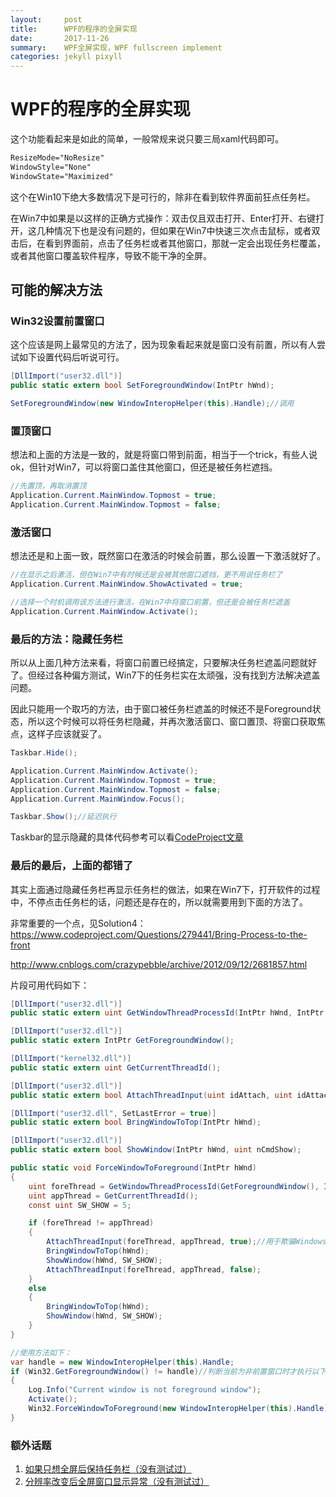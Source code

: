 ```yaml
---
layout:     post
title:      WPF的程序的全屏实现
date:       2017-11-26
summary:    WPF全屏实现，WPF fullscreen implement
categories: jekyll pixyll
---
```


# WPF的程序的全屏实现

这个功能看起来是如此的简单，一般常规来说只要三局xaml代码即可。

``` xml
ResizeMode="NoResize"
WindowStyle="None"
WindowState="Maximized"
```

这个在Win10下绝大多数情况下是可行的，除非在看到软件界面前狂点任务栏。

在Win7中如果是以这样的正确方式操作：双击仅且双击打开、Enter打开、右键打开，这几种情况下也是没有问题的，但如果在Win7中快速三次点击鼠标，或者双击后，在看到界面前，点击了任务栏或者其他窗口，那就一定会出现任务栏覆盖，或者其他窗口覆盖软件程序，导致不能干净的全屏。

## 可能的解决方法

### Win32设置前置窗口

这个应该是网上最常见的方法了，因为现象看起来就是窗口没有前置，所以有人尝试如下设置代码后听说可行。

``` csharp
[DllImport("user32.dll")]
public static extern bool SetForegroundWindow(IntPtr hWnd);

SetForegroundWindow(new WindowInteropHelper(this).Handle);//调用
```

### 置顶窗口

想法和上面的方法是一致的，就是将窗口带到前面，相当于一个trick，有些人说ok，但针对Win7，可以将窗口盖住其他窗口，但还是被任务栏遮挡。

``` c#
//先置顶，再取消置顶
Application.Current.MainWindow.Topmost = true;
Application.Current.MainWindow.Topmost = false;
```

### 激活窗口

想法还是和上面一致，既然窗口在激活的时候会前置，那么设置一下激活就好了。

``` c#
//在显示之后激活，但在Win7中有时候还是会被其他窗口遮挡，更不用说任务栏了
Application.Current.MainWindow.ShowActivated = true;

//选择一个时机调用该方法进行激活，在Win7中将窗口前置，但还是会被任务栏遮盖
Application.Current.MainWindow.Activate();
```

### 最后的方法：隐藏任务栏

所以从上面几种方法来看，将窗口前置已经搞定，只要解决任务栏遮盖问题就好了。但经过各种偏方测试，Win7下的任务栏实在太顽强，没有找到方法解决遮盖问题。

因此只能用一个取巧的方法，由于窗口被任务栏遮盖的时候还不是Foreground状态，所以这个时候可以将任务栏隐藏，并再次激活窗口、窗口置顶、将窗口获取焦点，这样子应该就妥了。

``` c#
Taskbar.Hide();

Application.Current.MainWindow.Activate();
Application.Current.MainWindow.Topmost = true;
Application.Current.MainWindow.Topmost = false;
Application.Current.MainWindow.Focus();

Taskbar.Show();//延迟执行
```

Taskbar的显示隐藏的具体代码参考可以看[CodeProject文章](https://www.codeproject.com/Articles/25572/Hiding-the-Taskbar-and-Startmenu-start-orb-in-Wind)

### 最后的最后，上面的都错了

其实上面通过隐藏任务栏再显示任务栏的做法，如果在Win7下，打开软件的过程中，不停点击任务栏的话，问题还是存在的，所以就需要用到下面的方法了。

非常重要的一个点，见Solution4：https://www.codeproject.com/Questions/279441/Bring-Process-to-the-front

http://www.cnblogs.com/crazypebble/archive/2012/09/12/2681857.html

片段可用代码如下：

``` c#
[DllImport("user32.dll")]
public static extern uint GetWindowThreadProcessId(IntPtr hWnd, IntPtr ProcessId);

[DllImport("user32.dll")]
public static extern IntPtr GetForegroundWindow();

[DllImport("kernel32.dll")]
public static extern uint GetCurrentThreadId();

[DllImport("user32.dll")]
public static extern bool AttachThreadInput(uint idAttach, uint idAttachTo, bool fAttach);

[DllImport("user32.dll", SetLastError = true)]
public static extern bool BringWindowToTop(IntPtr hWnd);

[DllImport("user32.dll")]
public static extern bool ShowWindow(IntPtr hWnd, uint nCmdShow);

public static void ForceWindowToForeground(IntPtr hWnd)
{
    uint foreThread = GetWindowThreadProcessId(GetForegroundWindow(), IntPtr.Zero);
    uint appThread = GetCurrentThreadId();
    const uint SW_SHOW = 5;

    if (foreThread != appThread)
    {
        AttachThreadInput(foreThread, appThread, true);//用于欺骗Windows
        BringWindowToTop(hWnd);
        ShowWindow(hWnd, SW_SHOW);
        AttachThreadInput(foreThread, appThread, false);
    }
    else
    {
        BringWindowToTop(hWnd);
        ShowWindow(hWnd, SW_SHOW);
    }
}

//使用方法如下：
var handle = new WindowInteropHelper(this).Handle;
if (Win32.GetForegroundWindow() != handle)//判断当前为非前置窗口时才执行以下代码
{
    Log.Info("Current window is not foreground window");
    Activate();
    Win32.ForceWindowToForeground(new WindowInteropHelper(this).Handle);//最关键的代码
}
```



### 额外话题

1. [如果只想全屏后保持任务栏（没有测试过）](https://www.codeproject.com/articles/107994/taskbar-with-window-maximized-and-windowstate-to-n)
2. [分辨率改变后全屏窗口显示异常（没有测试过）](https://blog.onedevjob.com/2010/10/19/fixing-full-screen-wpf-windows/)





### 